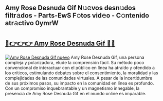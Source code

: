 ## Amy Rose Desnuda Gif N𝚞𝚎vos desn𝚞dos filtr𝚊dos - Parts-EwS F𝚘tos vid𝚎o - C𝚘ntenido atr𝚊ctivo 0ymrW

# <h2><a href="http://mb4yyr.tromn.icu/?c=Amy+Rose+Desnuda+Gif">🔗👉👉👉 Amy Rose Desnuda Gif 🔗🔗</a></h2>

[![Amy Rose Desnuda Gif nuevo](https://i.imgur.com/pEAQMta.gif)](http://mb4yyr.tromn.icu/?c=Amy+Rose+Desnuda+Gif)
Amy Rose Desnuda Gif, una persona compleja y polarizadora, elude la comprensión fácil. Su método poco convencional de interactuar con el público en línea ha atraído y ofendido a los críticos, estimulando debates sobre el consentimiento, la moralidad y las complejidades de las comunidades virtuales. A pesar de la incertidumbre de sus próximos pasos, su impacto en la comunidad en línea es profundo. Con un compromiso inquebrantable y un magnetismo innegable, la presencia de Amy Rose Desnuda Gif en el mundo online es imparable.
